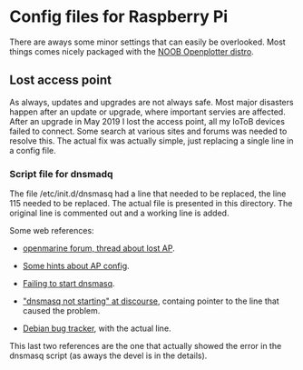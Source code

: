 # Config files for Raspberry Pi 

There are aways some minor settings that can easily be overlooked. Most things comes nicely packaged with the [NOOB Openplotter distro](http://www.sailoog.com/blog-categories/openplotter-rpi).

## Lost access point 
As always, updates and upgrades are not always safe. Most major
disasters happen after an update or upgrade, where important servies
are affected. After an upgrade in May 2019 I lost the access
point, all my IoToB devices failed to connect. 
Some search at various sites and forums was needed to resolve
this. The actual fix was actually simple, just replacing a single line
in a config file.

### Script file for dnsmadq
The file /etc/init.d/dnsmasq had a line that needed to be replaced, the line 115
needed to be replaced. The actual file is presented in this directory. The original line is commented out and a working line is added.

Some web references:

- [openmarine forum, thread about lost AP](http://forum.openmarine.net/showthread.php?tid=1083).

- [Some hints about AP config](https://forums.kali.org/showthread.php?38920-Access-point-configuration-problem-on-RPi3).

- [Failing to start dnsmasq](https://www.raspberrypi.org/forums/viewtopic.php?t=128449).

- ["dnsmasq not starting" at discourse](https://discourse.pi-hole.net/t/dnsmasq-not-starting/10523/13), containg pointer to the line that caused the problem.

- [Debian bug tracker](https://bugs.debian.org/cgi-bin/bugreport.cgi?bug=858506), with the actual line. 

This last two references are the one that actually showed the error in the dnsmasq script (as aways the devel is in the details).



